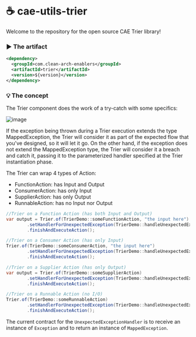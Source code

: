 # ☕ cae-utils-trier
Welcome to the repository for the open source CAE Trier library!

### ▶️ The artifact
```xml
<dependency>
  <groupId>com.clean-arch-enablers</groupId>
  <artifactId>trier</artifactId>
  <version>${version}</version>
</dependency>
```

### 💡 The concept

The Trier component does the work of a try-catch with some specifics:

![image](https://github.com/clean-arch-enablers-project/cae-utils-trier/assets/60593328/0c942aae-c57c-4707-b3d2-c33390a2861b)

If the exception being thrown during a Trier execution extends the type MappedException, the Trier will consider it as part of the expected flow that you've designed, so it will let it go. On the other hand, if the exception does not extend the MappedException type, the Trier will consider it a breach and catch it, passing it to the parameterized handler specified at the Trier instantiation phase.

The Trier can wrap 4 types of Action:

- FunctionAction: has Input and Output
- ConsumerAction: has only Input
- SupplierAction: has only Output
- RunnableAction: has no Input nor Output

```java
//Trier on a Function Action (has both Input and Output)
var output = Trier.of(TrierDemo::someFunctionAction, "the input here")
        .setHandlerForUnexpectedException(TrierDemo::handleUnexpectedException)
        .finishAndExecuteAction();
```

```java
//Trier on a Consumer Action (has only Input)
Trier.of(TrierDemo::someConsumerAction, "the input here")
        .setHandlerForUnexpectedException(TrierDemo::handleUnexpectedException)
        .finishAndExecuteAction();
```

```java
//Trier on a Supplier Action (has only Output)
var output = Trier.of(TrierDemo::someSupplierAction)
        .setHandlerForUnexpectedException(TrierDemo::handleUnexpectedException)
        .finishAndExecuteAction();
```

```java
//Trier on a Runnable Action (no I/O)
Trier.of(TrierDemo::someRunnableAction)
        .setHandlerForUnexpectedException(TrierDemo::handleUnexpectedException)
        .finishAndExecuteAction();
```

The current contract for the ```UnexpectedExceptionHandler``` is to receive an instance of ```Exception``` and to return an instance of ```MappedException```.
